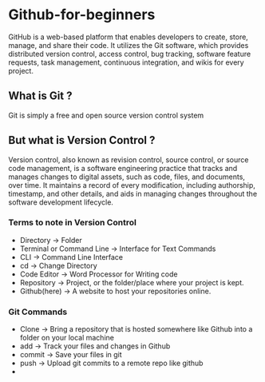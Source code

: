 # Github-for-beginners

GitHub is a web-based platform that enables developers to create, store, manage, and share their code. It utilizes the Git software, which provides distributed version control, access control, bug tracking, software feature requests, task management, continuous integration, and wikis for every project.

## What is Git ?
Git is simply a free and open source version control system

## But what is Version Control ? 
Version control, also known as revision control, source control, or source code management, is a software engineering practice that tracks and manages changes to digital assets, such as code, files, and documents, over time. It maintains a record of every modification, including authorship, timestamp, and other details, and aids in managing changes throughout the software development lifecycle.

### Terms to note in Version Control 
- Directory -> Folder
- Terminal or Command Line -> Interface for Text Commands
- CLI -> Command Line Interface
- cd -> Change Directory
- Code Editor -> Word Processor for Writing code
- Repository -> Project, or the folder/place where your project is kept.
- Github(here) -> A website to host your repositories online.

### Git Commands 
- Clone -> Bring a repository that is hosted somewhere like Github into a folder on your local machine
- add -> Track your files and changes in Github
- commit -> Save your files in git
- push -> Upload git commits to a remote repo like github
- 
